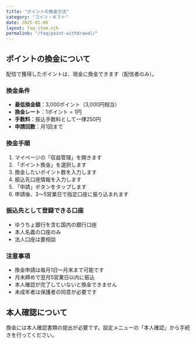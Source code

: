 ```yaml
---
title: "ポイントの換金方法"
category: "コイン・ギフト"
date: 2025-01-06
layout: faq-item.njk
permalink: "/faq/point-withdrawal/"
---
```


## ポイントの換金について

配信で獲得したポイントは、現金に換金できます（配信者のみ）。

### 換金条件

- **最低換金額**：3,000ポイント（3,000円相当）
- **換金レート**：1ポイント = 1円
- **手数料**：振込手数料として一律250円
- **申請回数**：月1回まで

### 換金手順

1. マイページの「収益管理」を開きます
2. 「ポイント換金」を選択します
3. 換金したいポイント数を入力します
4. 振込先口座情報を入力します
5. 「申請」ボタンをタップします
6. 申請後、3〜5営業日で指定口座に振り込まれます

### 振込先として登録できる口座

- ゆうちょ銀行を含む国内の銀行口座
- 本人名義の口座のみ
- 法人口座は要相談

### 注意事項

- 換金申請は毎月1日〜月末まで可能です
- 月末締めで翌月5営業日以内に振込
- 本人確認が完了していないと換金できません
- 未成年者は保護者の同意が必要です

## 本人確認について

換金には本人確認書類の提出が必要です。設定メニューの「本人確認」から手続きを行ってください。
